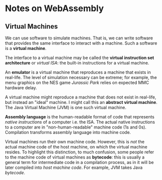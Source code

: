 # Notes on WebAssembly

## Virtual Machines
We can use software to simulate machines.  That is, we can write software that provides the same interface to interact with a machine.  Such a software is a **virtual machine**.

The interface to a virtual machine may be called the **virtual instruction set architecture** or *virtual ISA*: the built-in instructions for a virtual machine.  

An **emulator** is a virtual machine that reproduces a machine that exists in real-life.  The level of simulation necessary can be extreme; for example, the menu graphics on the NES game *Jurassic Park* relies on expected MMC hardware delay.

A virtual machine might reproduce a machine that does not exist in real-life, but instead an "ideal" machine.  I might call this an **abstract virtual machine**.  The Java Virtual Machine (JVM) is one such virtual machine.

**Assembly language** is the human-readable format of code that represents *native instructions* of a computer i.e. the ISA.  The actual native instructions to a computer are in "non-human-readable" machine code (1s and 0s).  Compilation transforms assembly language into machine code.

Virtual machines run their own machine code.  However, this is *not* the actual machine code of the host machine, on which the virtual machine resides.  To highlight this distinction, to much confusion, some people refer to the machine code of virtual machines as **bytecode**: this is usually a general term for intermediate code in a compilation process, as in it will be later compiled into *host machine code*.  For example, JVM takes Java *bytecode*.
